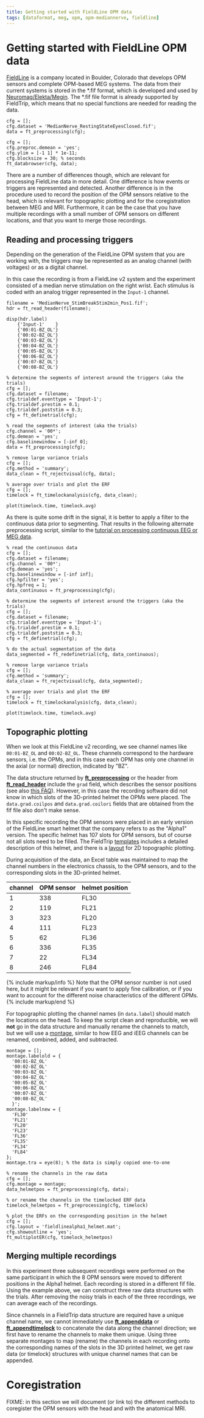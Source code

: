 ```yaml
---
title: Getting started with FieldLine OPM data
tags: [dataformat, meg, opm, opm-mediannerve, fieldline]
---
```


# Getting started with FieldLine OPM data

[FieldLine](https://fieldlineinc.com/) is a company located in Boulder, Colorado that develops OPM sensors and complete OPM-based MEG systems. The data from their current systems is stored in the \*.fif format, which is developed and used by [Neuromag/Elekta/Megin](/getting_started/neuromag). The \*.fif file format is already supported by FieldTrip, which means that no special functions are needed for reading the data.

    cfg = [];
    cfg.dataset = 'MedianNerve_RestingStateEyesClosed.fif';
    data = ft_preprocessing(cfg);
    
    cfg = [];
    cfg.preproc.demean = 'yes';
    cfg.ylim = [-1 1] * 1e-11;
    cfg.blocksize = 30; % seconds
    ft_databrowser(cfg, data);

There are a number of differences though, which are relevant for processing FieldLine data in more detail. One difference is how events or triggers are represented and detected. Another difference is in the procedure used to record the position of the OPM sensors relative to the head, which is relevant for topographic plotting and for the coregistration between MEG and MRI. Furthermore, it can be the case that you have multiple recordings with a small number of OPM sensors on different locations, and that you want to merge those recordings.

## Reading and processing triggers

Depending on the generation of the FieldLine OPM system that you are working with, the triggers may be represented as an analog channel (with voltages) or as a digital channel.

In this case the recording is from a FieldLine v2 system and the experiment consisted of a median nerve stimulation on the right wrist. Each stimulus is coded with an analog trigger represented in the `Input-1` channel.

    filename = 'MedianNerve_StimBreakStim2min_Pos1.fif';
    hdr = ft_read_header(filename);

    disp(hdr.label)
        {'Input-1'    }
        {'00:01-BZ_OL'}
        {'00:02-BZ_OL'}
        {'00:03-BZ_OL'}
        {'00:04-BZ_OL'}
        {'00:05-BZ_OL'}
        {'00:06-BZ_OL'}
        {'00:07-BZ_OL'}
        {'00:08-BZ_OL'}

    % determine the segments of interest around the triggers (aka the trials)
    cfg = [];
    cfg.dataset = filename;
    cfg.trialdef.eventtype = 'Input-1';
    cfg.trialdef.prestim = 0.1;
    cfg.trialdef.poststim = 0.3;
    cfg = ft_definetrial(cfg);

    % read the segments of interest (aka the trials)
    cfg.channel = '00*';
    cfg.demean = 'yes';
    cfg.baselinewindow = [-inf 0];
    data = ft_preprocessing(cfg);

    % remove large variance trials
    cfg = [];
    cfg.method = 'summary';
    data_clean = ft_rejectvisual(cfg, data);

    % average over trials and plot the ERF
    cfg = [];
    timelock = ft_timelockanalysis(cfg, data_clean);

    plot(timelock.time, timelock.avg)

As there is quite some drift in the signal, it is better to apply a filter to the continuous data prior to segmenting. That results in the following alternate preprocessing script, similar to the [tutorial on processing continuous EEG or MEG data](/tutorial/continuous/).

    % read the continuous data
    cfg = [];
    cfg.dataset = filename;
    cfg.channel = '00*';
    cfg.demean = 'yes';
    cfg.baselinewindow = [-inf inf];
    cfg.hpfilter = 'yes';
    cfg.hpfreq = 1;
    data_continuous = ft_preprocessing(cfg);

    % determine the segments of interest around the triggers (aka the trials)
    cfg = [];
    cfg.dataset = filename;
    cfg.trialdef.eventtype = 'Input-1';
    cfg.trialdef.prestim = 0.1;
    cfg.trialdef.poststim = 0.3;
    cfg = ft_definetrial(cfg);

    % do the actual segmentation of the data
    data_segmented = ft_redefinetrial(cfg, data_continuous);

    % remove large variance trials
    cfg = [];
    cfg.method = 'summary';
    data_clean = ft_rejectvisual(cfg, data_segmented);

    % average over trials and plot the ERF
    cfg = [];
    timelock = ft_timelockanalysis(cfg, data_clean);

    plot(timelock.time, timelock.avg)

## Topographic plotting

When we look at this FieldLine v2 recording, we see channel names like `00:01-BZ_OL` and `00:02-BZ_OL`. These channels correspond to the hardware sensors, i.e. the OPMs, and in this case each OPM has only one channel in the axial (or normal) direction, indicated by "BZ".

The data structure returned by **[ft_preprocessing](/reference/ft_preprocessing)** or the header from **[ft_read_header](/reference/fileio/ft_read_header)** include the `grad` field, which describes the sensor positions (see also [this FAQ](/faq/how_are_electrodes_magnetometers_or_gradiometers_described)). However, in this case the recording software did not know in which slots of the 3D-printed helmet the OPMs were placed. The `data.grad.coilpos` and `data.grad.coilori` fields that are obtained from the fif file also don't make sense.

In this specific recording the OPM sensors were placed in an early version of the FieldLine smart helmet that the company refers to as the "Alpha1" version. The specific helmet has 107 slots for OPM sensors, but of course not all slots need to be filled. The FieldTrip [templates](/template/gradiometer) includes a detailed description of this helmet, and there is a [layout](/template/layout/#fieldline-opm-system) for 2D topographic plotting.

During acquisition of the data, an Excel table was maintained to map the channel numbers in the electronics chassis, to the OPM sensors, and to the corresponding slots in the 3D-printed helmet.

| channel | OPM sensor | helmet position |
|---------|------------|-----------------|
| 1       | 338        | FL30            |
| 2       | 119        | FL21            |
| 3       | 323        | FL20            |
| 4       | 111        | FL23            |
| 5       | 62         | FL36            |
| 6       | 336        | FL35            |
| 7       | 22         | FL34            |
| 8       | 246        | FL84            |


{% include markup/info %}
Note that the OPM sensor number is not used here, but it might be relevant if you want to apply fine calibration, or if you want to account for the different noise characteristics of the different OPMs.
{% include markup/end %}

For topographic plotting the channel names (in `data.label`) should match the locations on the head. To keep the script clean and reproducible, we will **not** go in the data structure and manually rename the channels to match, but we will use a [montage](/example/rereference/#montage), similar to how EEG and iEEG channels can be renamed, combined, added, and subtracted.

    montage = [];
    montage.labelold = {
      '00:01-BZ_OL'
      '00:02-BZ_OL'
      '00:03-BZ_OL'
      '00:04-BZ_OL'
      '00:05-BZ_OL'
      '00:06-BZ_OL'
      '00:07-BZ_OL'
      '00:08-BZ_OL'
      }';
    montage.labelnew = {
      'FL30'
      'FL21'
      'FL20'
      'FL23'
      'FL36'
      'FL35'
      'FL34'
      'FL84'
    };
    montage.tra = eye(8); % the data is simply copied one-to-one

    % rename the channels in the raw data
    cfg = [];
    cfg.montage = montage;
    data_helmetpos = ft_preprocessing(cfg, data);

    % or rename the channels in the timelocked ERF data
    timelock_helmetpos = ft_preprocessing(cfg, timelock)

    % plot the ERFs on the corresponding position in the helmet
    cfg = [];
    cfg.layout = 'fieldlinealpha1_helmet.mat';
    cfg.showoutline = 'yes';
    ft_multiplotER(cfg, timelock_helmetpos)

## Merging multiple recordings

In this experiment three subsequent recordings were performed on the same participant in which the 8 OPM sensors were moved to different positions in the Alpha1 helmet. Each recording is stored in a different fif file. Using the example above, we can construct three raw data structures with the trials. After removing the noisy trials in each of the three recordings, we can average each of the recordings.  

Since channels in a FieldTrip data structure are required have a unique channel name, we cannot immediately use **[ft_appenddata](/reference/ft_appenddata)** or **[ft_appendtimelock](/reference/ft_appendtimelock)** to concatenate the data along the channel direction; we first have to rename the channels to make them unique. Using three separate montages to map (rename) the channels in each recording onto the corresponding names of the slots in the 3D printed helmet, we get raw data (or timelock) structures with unique channel names that can be appended.

# Coregistration

FIXME: in this section we will document (or link to) the different methods to coregister the OPM sensors with the head and with the anatomical MRI.
